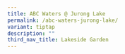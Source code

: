 ```yaml
---
title: ABC Waters @ Jurong Lake
permalink: /abc-waters-jurong-lake/
variant: tiptap
description: ""
third_nav_title: Lakeside Garden
---
```

